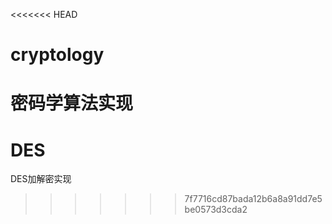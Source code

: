 <<<<<<< HEAD
# cryptology
密码学算法实现
=======
# DES
DES加解密实现
>>>>>>> 7f7716cd87bada12b6a8a91dd7e5be0573d3cda2
